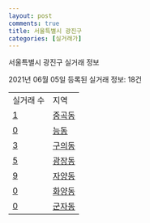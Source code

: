```yaml
---
layout: post
comments: true
title: 서울특별시 광진구
categories: [실거래가]
---
```


서울특별시 광진구 실거래 정보

2021년 06월 05일 등록된 실거래 정보: 18건


<table>
  <tr>
    <td>실거래 수</td>
    <td>지역</td>
  </tr>

  
  <tr>
    <td><a href="1121510100.html">1</a></td>
    <td><a href="1121510100.html">중곡동</a></td>
  </tr>
    

  <tr>
    <td><a href="1121510200.html">0</a></td>
    <td><a href="1121510200.html">능동</a></td>
  </tr>
    

  <tr>
    <td><a href="1121510300.html">3</a></td>
    <td><a href="1121510300.html">구의동</a></td>
  </tr>
    

  <tr>
    <td><a href="1121510400.html">5</a></td>
    <td><a href="1121510400.html">광장동</a></td>
  </tr>
    

  <tr>
    <td><a href="1121510500.html">9</a></td>
    <td><a href="1121510500.html">자양동</a></td>
  </tr>
    

  <tr>
    <td><a href="1121510700.html">0</a></td>
    <td><a href="1121510700.html">화양동</a></td>
  </tr>
    

  <tr>
    <td><a href="1121510900.html">0</a></td>
    <td><a href="1121510900.html">군자동</a></td>
  </tr>
    


</table>
    